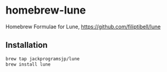 # homebrew-lune
Homebrew Formulae for Lune, https://github.com/filiptibell/lune

## Installation

```bash
brew tap jackprogramsjp/lune
brew install lune
```
